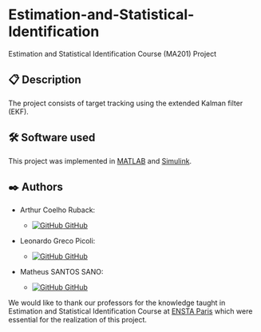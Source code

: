 # Estimation-and-Statistical-Identification
Estimation and Statistical Identification Course (MA201) Project

## 📋 Description
The project consists of target tracking using the extended Kalman filter (EKF).

## 🛠️ Software used

This project was implemented in [MATLAB](https://www.mathworks.com/products/matlab.html) and [Simulink](https://www.mathworks.com/products/simulink.html).

## ✒️ Authors

- Arthur Coelho Ruback:
    - [![GitHub](https://i.stack.imgur.com/tskMh.png) GitHub](https://github.com/arthur-ruback)

- Leonardo Greco Picoli:
    - [![GitHub](https://i.stack.imgur.com/tskMh.png) GitHub](https://github.com/Gustavo-Jodar)

- Matheus SANTOS SANO:
    - [![GitHub](https://i.stack.imgur.com/tskMh.png) GitHub](https://github.com/matsano)

We would like to thank our professors for the knowledge taught in Estimation and Statistical Identification Course at [ENSTA Paris](https://www.ensta-paris.fr/) which were essential for the realization of this project.
